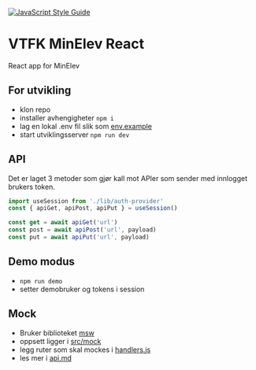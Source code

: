 [![JavaScript Style Guide](https://img.shields.io/badge/code_style-standard-brightgreen.svg)](https://standardjs.com)

# VTFK MinElev React

React app for MinElev

## For utvikling

- klon repo
- installer avhengigheter `npm i`
- lag en lokal .env fil slik som [env.example](env.example)
- start utviklingsserver `npm run dev`

## API

Det er laget 3 metoder som gjør kall mot APIer som sender med innlogget brukers token.

```JavaScript
import useSession from './lib/auth-provider'
const { apiGet, apiPost, apiPut } = useSession()

const get = await apiGet('url')
const post = await apiPost('url', payload)
const put = await apiPut('url', payload)
```

## Demo modus

- `npm run demo`
- setter demobruker og tokens i session


## Mock

- Bruker biblioteket [msw](https://mswjs.io/)
- oppsett ligger i [src/mock](src/mock)
- legg ruter som skal mockes i [handlers.js](src/mock/handlers.js)
- les mer i [api.md](/src/mocks/api.md) 
